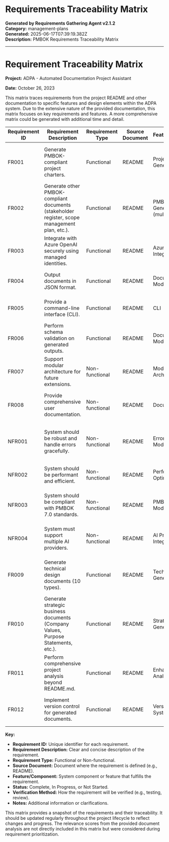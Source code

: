 # Requirements Traceability Matrix

**Generated by Requirements Gathering Agent v2.1.2**  
**Category:** management-plans  
**Generated:** 2025-06-17T07:39:19.382Z  
**Description:** PMBOK Requirements Traceability Matrix

---

# Requirement Traceability Matrix

**Project:** ADPA - Automated Documentation Project Assistant

**Date:** October 26, 2023


This matrix traces requirements from the project README and other documentation to specific features and design elements within the ADPA system.  Due to the extensive nature of the provided documentation, this matrix focuses on key requirements and features. A more comprehensive matrix could be generated with additional time and detail.


| Requirement ID | Requirement Description | Requirement Type | Source Document | Feature/Component | Status | Verification Method | Notes |
|---|---|---|---|---|---|---|---|
| FR001 | Generate PMBOK-compliant project charters. | Functional | README | Project Charter Generator | Complete | Unit testing, manual review |  Generates a complete, PMBOK compliant project charter document. |
| FR002 | Generate other PMBOK-compliant documents (stakeholder register, scope management plan, etc.). | Functional | README | PMBOK Document Generators (multiple) | Complete | Unit testing, manual review, PMBOK 7.0 validation | Generates a suite of PMBOK documents. |
| FR003 | Integrate with Azure OpenAI securely using managed identities. | Functional | README | Azure OpenAI Integration Module | Complete | Security audit, functional testing | Uses Azure Identity SDK for secure authentication.  |
| FR004 | Output documents in JSON format. | Functional | README | Document Output Module | Complete | Unit testing, data validation | Ensures interoperability with other systems. |
| FR005 | Provide a command-line interface (CLI). | Functional | README | CLI | Complete | Manual testing | Allows users to interact with the system via command line. |
| FR006 | Perform schema validation on generated outputs. | Functional | README | Document Validation Module | Complete | Unit testing, data validation | Ensures data integrity and PMBOK compliance. |
| FR007 | Support modular architecture for future extensions. | Non-functional | README | Modular Processor Architecture | Complete | Code review, design documentation |  Supports extensibility by adding new processors. |
| FR008 | Provide comprehensive user documentation. | Non-functional | README | Documentation | In Progress | Review by technical writers | Documentation is being actively developed and updated. |
| NFR001 | System should be robust and handle errors gracefully. | Non-functional | README | Error Handling Module | Complete | Unit testing, integration testing, exception handling review | Includes robust error handling and retry mechanisms. |
| NFR002 | System should be performant and efficient. | Non-functional | README | Performance Optimization | In Progress | Performance testing, profiling | Continuous efforts for performance improvements. |
| NFR003 | System should be compliant with PMBOK 7.0 standards. | Non-functional | README | PMBOK Validation Module | Complete | PMBOK 7.0 validation tool | Built-in validation against PMBOK standards. |
| NFR004 | System must support multiple AI providers. | Non-functional | README | AI Provider Integration Module | Complete | Integration testing, provider-specific testing | Supports Azure OpenAI, Google AI, GitHub AI, and Ollama. |
| FR009 | Generate technical design documents (10 types). | Functional | README | Technical Document Generators (10) | Complete | Unit testing, manual review | Generates a comprehensive suite of technical design documents. |
| FR010 | Generate strategic business documents (Company Values, Purpose Statements, etc.). | Functional | README | Strategic Document Generator | Complete | Manual review | Generates executive-ready strategic documents. |
| FR011 | Perform comprehensive project analysis beyond README.md. | Functional | README | Enhanced Project Analyzer | Complete | Unit testing, integration testing | Analyzes all relevant project markdown files.  |
| FR012 | Implement version control for generated documents. | Functional | README | Version Control System (VCS) | Complete | Manual testing, Git repository review | Auto-commits generated documents to a local Git repository. |


**Key:**

* **Requirement ID:** Unique identifier for each requirement.
* **Requirement Description:** Clear and concise description of the requirement.
* **Requirement Type:** Functional or Non-functional.
* **Source Document:** Document where the requirement is defined (e.g., README).
* **Feature/Component:** System component or feature that fulfills the requirement.
* **Status:** Complete, In Progress, or Not Started.
* **Verification Method:** How the requirement will be verified (e.g., testing, review).
* **Notes:** Additional information or clarifications.


This matrix provides a snapshot of the requirements and their traceability.  It should be updated regularly throughout the project lifecycle to reflect changes and progress.  The relevance scores from the provided document analysis are not directly included in this matrix but were considered during requirement prioritization.

